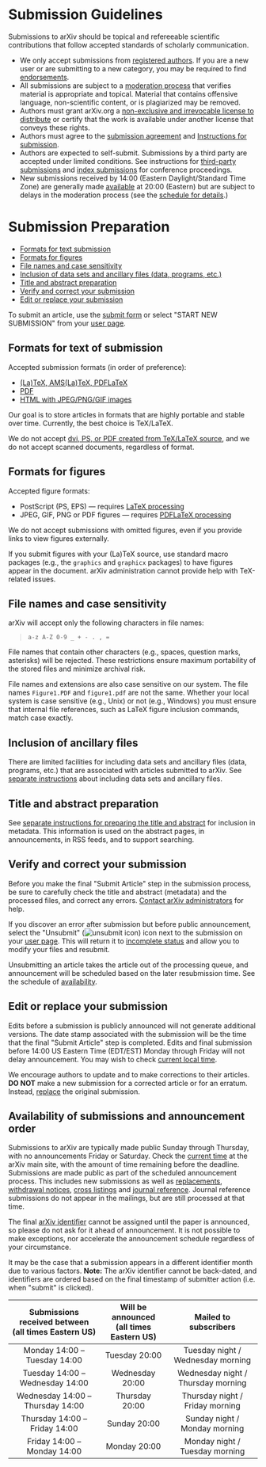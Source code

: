 Submission Guidelines
====================

<span id="guidelines"></span> Submissions to arXiv should be topical and refereeable scientific contributions that follow accepted standards of scholarly communication.

-   We only accept submissions from [registered authors](registerhelp). If you are a new user or are submitting to a new category, you may be required to find [endorsements](/help/endorsement).
-   All submissions are subject to a [moderation process](/help/moderation) that verifies material is appropriate and topical. Material that contains offensive language, non-scientific content, or is plagiarized may be removed.  
-   Authors must grant arXiv.org a [non-exclusive and irrevocable
    license to distribute](license) or certify that the work is
    available under another license that conveys these rights.
-   Authors must agree to the [submission agreement](policies/submission_agreement) and [Instructions for submission](policies/instructions_for_submission).
-   Authors are expected to self-submit. Submissions by a third party are accepted under limited conditions. See instructions for [third-party submissions](third_party_submission) and [index submissions](submit_index) for conference proceedings.
-   New submissions received by 14:00 (Eastern Daylight/Standard Time Zone) are generally made [available](/help/versions) at 20:00 (Eastern) but are subject to delays in the moderation process (see the [schedule for details](#availability).) 

Submission Preparation
====================
-   [Formats for text submission](#text)
-   [Formats for figures](#figures)
-   [File names and case sensitivity](#files)
-   [Inclusion of data sets and ancillary files (data, programs,
    etc.)](#datasets)
-   [Title and abstract preparation](#prep)
-   [Verify and correct your submission](#correct)
-   [Edit or replace your submission](#replace)


To submit an article, use the [submit form](http://arxiv.org/submit)
    or select "START NEW SUBMISSION" from your [user
    page](http://arxiv.org/user).

<span id="text"></span>

Formats for text of submission
------------------------------

Accepted submission formats
(in order of preference):

-   [(La)TeX, AMS(La)TeX, PDFLaTeX](submit_tex)
-   [PDF](submit_pdf)
-   [HTML with JPEG/PNG/GIF images](submit_html)

Our goal is to store articles in formats that are highly portable and
stable over time. Currently, the best choice is TeX/LaTeX. 

We do not accept [dvi, PS, or PDF created
from TeX/LaTeX source](/help/faq/whytex), and we
do not accept scanned documents, regardless of format.

<span id="figures"></span>

Formats for figures
-------------------

Accepted figure formats:

-   PostScript (PS, EPS) &mdash; requires [LaTeX processing](submit_tex#latex)
-   JPEG, GIF, PNG or PDF figures &mdash; requires [PDFLaTeX processing](submit_tex#pdflatex) 

We do not accept submissions with omitted figures, even if you provide links to view figures externally. 

If you submit figures with your (La)TeX source, use standard macro
packages (e.g., the `graphics` and `graphicx` packages) to have
figures appear in the document. arXiv administration
cannot provide help with TeX-related issues.

<span id="files"></span>

File names and case sensitivity
-------------------------------

arXiv will accept only the following characters in file names:

> `a-z A-Z 0-9 _ + - . , = `

File names that contain other characters (e.g., spaces, question marks,
asterisks) will be rejected. These restrictions ensure maximum portability of the stored
files and minimize archival risk.

File names and extensions are also case sensitive on our system. The
file names `Figure1.PDF` and `figure1.pdf` are not the same. Whether
your local system is case sensitive (e.g., Unix) or not (e.g., Windows)
you must ensure that internal file references, such as LaTeX figure
inclusion commands, match case exactly.

<span id="datasets"></span>

Inclusion of ancillary files
------------------------------------------

There are limited facilities for including data sets and ancillary files
(data, programs, etc.) that are associated with articles submitted to
arXiv. See [separate instructions](ancillary_files) about including data sets
and ancillary files.

<span id="prep"></span>

Title and abstract preparation
--------------------------

See [separate instructions for preparing the title and abstract](prep) for inclusion in metadata. This information is used on the
abstract pages, in announcements, in RSS feeds, and to support
searching.

<span id="correct"></span>

Verify and correct your submission
---------------------------------------

Before you make the final "Submit Article" step in the submission
process, be sure to carefully check the title and abstract (metadata)
and the processed files, and correct any errors. [Contact arXiv
administrators](/help/contact) for help.

If you discover an error after submission but before public announcement,
select the "Unsubmit" (![unsubmit icon](/images/unsubmit.png)) icon
next to the submission on your [user page](http://arxiv.org/user). This will
return it to [incomplete status](submit_status#incomplete) and allow you to 
modify your files and resubmit.

Unsubmitting an article takes the article out of the processing queue, and announcement will be scheduled based on the later resubmission time. See the schedule of [availability](#availability).

<span id="replace"></span>

Edit or replace your submission
----------------------------

Edits before a submission is publicly announced will not generate additional versions.
The date stamp associated with the submission will
be the time that the final "Submit Article" step is completed. Edits and
final submission before 14:00 US Eastern Time (EDT/EST) Monday through
Friday will not delay announcement. You may wish to check [current local
time](http://arXiv.org/localtime).

We encourage authors to update and to make corrections to their
articles. **DO NOT** make a new submission for a corrected article or
for an erratum. Instead, [replace](replace) the original submission.

<span id="availability"></span>

Availability of submissions and announcement order
--------------------------------------------------

Submissions to arXiv are typically made public Sunday through
Thursday, with no announcements Friday or Saturday. Check the [current
time](https://arxiv.org/localtime) at the arXiv main site, with the
amount of time remaining before the deadline. Submissions are made public as part of the scheduled announcement process. This includes new submissions as well as [replacements](/help/replace), [withdrawal notices](/help/withdraw), [cross listings](/help/cross) and [journal reference](/help/jref). Journal reference submissions do not appear in the mailings, but are still processed at that time. 

The final [arXiv identifier](arxiv_identifier) cannot be assigned until the paper is announced, so please do not ask for it ahead of announcement. It is not possible to make exceptions, nor accelerate the announcement schedule regardless of your circumstance. 

It may be the case that a submission appears in a different identifier month due to various factors. **Note:** The arXiv identifier cannot be back-dated, and identifiers are ordered based on the final timestamp of submitter action (i.e. when "submit" is clicked). 


| Submissions received between<br />(all times Eastern US) | Will be announced<br />(all times Eastern US) | Mailed to subscribers |
|:---:|:---:|:---:|
| Monday 14:00 &ndash; Tuesday 14:00 | Tuesday 20:00 | Tuesday night / Wednesday morning |
| Tuesday 14:00 &ndash; Wednesday 14:00 | Wednesday 20:00 | Wednesday night / Thursday morning | 
| Wednesday 14:00 &ndash; Thursday 14:00 | Thursday 20:00 | Thursday night / Friday morning |
| Thursday 14:00 &ndash; Friday 14:00 | Sunday 20:00 | Sunday night / Monday morning |
| Friday 14:00 &ndash; Monday 14:00 | Monday 20:00 | Monday night / Tuesday morning |

